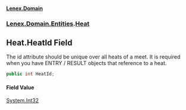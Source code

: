 #### [Lenex.Domain](index.md 'index')
### [Lenex.Domain.Entities](Lenex.Domain.Entities.md 'Lenex.Domain.Entities').[Heat](Lenex.Domain.Entities.Heat.md 'Lenex.Domain.Entities.Heat')

## Heat.HeatId Field

The id attribute should be unique over all heats of a meet. It is required when you have ENTRY / RESULT objects that reference to a heat.

```csharp
public int HeatId;
```

#### Field Value
[System.Int32](https://docs.microsoft.com/en-us/dotnet/api/System.Int32 'System.Int32')